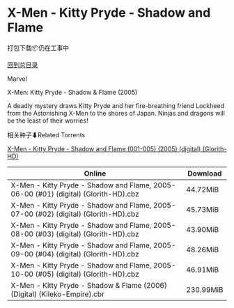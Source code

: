 # X-Men - Kitty Pryde - Shadow and Flame

打包下载📦仍在工事中

[回到总目录](/Catalogs.md)

Marvel

X-Men: Kitty Pryde - Shadow & Flame (2005)

A deadly mystery draws Kitty Pryde and her fire-breathing friend Lockheed from the Astonishing X-Men to the shores of Japan.  Ninjas and dragons will be the least of their worries!





相关种子⬇Related Torrents

[X-Men - Kitty Pryde - Shadow and Flame (001-005) (2005) (digital) (Glorith-HD)](https://github.com/alicewish/markdown/blob/master/torrent/X-Men---Kitty-Pryde---Shadow-and-Flame--001-005---2005---digital---Glorith-HD.md)

Online | Download
--- | ---
X-Men - Kitty Pryde - Shadow and Flame, 2005-06-00 (#01) (digital) (Glorith-HD).cbz | 44.72MiB
X-Men - Kitty Pryde - Shadow and Flame, 2005-07-00 (#02) (digital) (Glorith-HD).cbz | 45.73MiB
X-Men - Kitty Pryde - Shadow and Flame, 2005-08-00 (#03) (digital) (Glorith-HD).cbz | 43.90MiB
X-Men - Kitty Pryde - Shadow and Flame, 2005-09-00 (#04) (digital) (Glorith-HD).cbz | 48.26MiB
X-Men - Kitty Pryde - Shadow and Flame, 2005-10-00 (#05) (digital) (Glorith-HD).cbz | 46.91MiB
X-Men - Kitty Pryde - Shadow & Flame (2006) (Digital) (Kileko-Empire).cbr | 230.99MiB